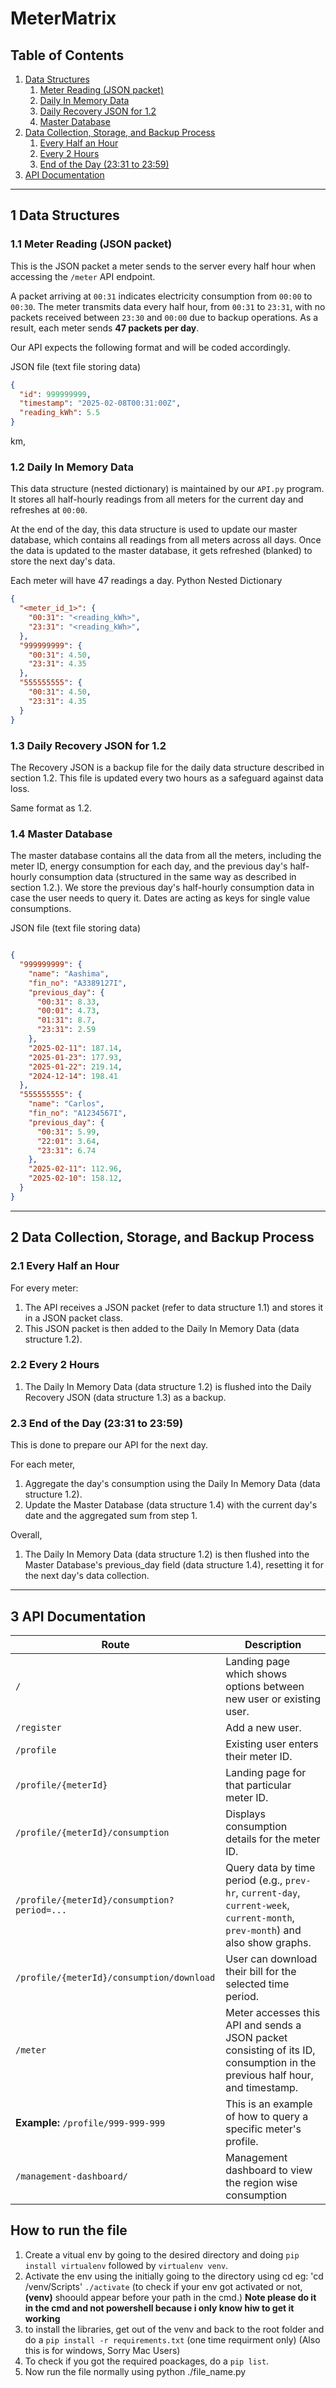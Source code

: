 # MeterMatrix

## Table of Contents

1. [Data Structures](#1-data-structures)
   1. [Meter Reading (JSON packet)](#11-meter-reading-json-packet)
   2. [Daily In Memory Data](#12-daily-in-memory-data)
   3. [Daily Recovery JSON for 1.2](#13-daily-recovery-json-for-12)
   4. [Master Database](#14-master-database)
2. [Data Collection, Storage, and Backup Process](#2-data-collection-storage-and-backup-process)
   1. [Every Half an Hour](#21-every-half-an-hour)
   2. [Every 2 Hours](#22-every-2-hours)
   3. [End of the Day (23:31 to 23:59)](#23-end-of-the-day-2331-to-2359)
3. [API Documentation](#3-api-documentation)

---

## 1 Data Structures

### 1.1 Meter Reading (JSON packet)
This is the JSON packet a meter sends to the server every half hour when accessing the `/meter` API endpoint.  

A packet arriving at `00:31` indicates electricity consumption from `00:00` to `00:30`. The meter transmits data every half hour, from `00:31` to `23:31`, with no packets received between `23:30` and `00:00` due to backup operations. As a result, each meter sends **47 packets per day**.  

Our API expects the following format and will be coded accordingly.

JSON file (text file storing data)

```json
{
  "id": 999999999,
  "timestamp": "2025-02-08T00:31:00Z",
  "reading_kWh": 5.5
}
```
km,
### 1.2 Daily In Memory Data
This data structure (nested dictionary) is maintained by our `API.py` program. It stores all half-hourly readings from all meters for the current day and refreshes at `00:00`.  

At the end of the day, this data structure is used to update our master database, which contains all readings from all meters across all days. Once the data is updated to the master database, it gets refreshed (blanked) to store the next day's data.

Each meter will have 47 readings a day.
Python Nested Dictionary
```json
{
  "<meter_id_1>": {
    "00:31": "<reading_kWh>",
    "23:31": "<reading_kWh>",
  },
  "999999999": {
    "00:31": 4.50,
    "23:31": 4.35
  },
  "555555555": {
    "00:31": 4.50,
    "23:31": 4.35
  }
}
```

### 1.3 Daily Recovery JSON for 1.2
The Recovery JSON is a backup file for the daily data structure described in section 1.2. This file is updated every two hours as a safeguard against data loss.

Same format as 1.2.

### 1.4 Master Database
The master database contains all the data from all the meters, including the meter ID, energy consumption for each day, and the previous day's half-hourly consumption data (structured in the same way as described in section 1.2.). We store the previous day's half-hourly consumption data in case the user needs to query it. Dates are acting as keys for single value consumptions.

JSON file (text file storing data)
```json

{
  "999999999": {
    "name": "Aashima",
    "fin_no": "A3389127I",
    "previous_day": {
      "00:31": 8.33,
      "00:01": 4.73,
      "01:31": 8.7,
      "23:31": 2.59
    },
    "2025-02-11": 187.14,
    "2025-01-23": 177.93,
    "2025-01-22": 219.14,
    "2024-12-14": 198.41
  },
  "555555555": {
    "name": "Carlos",
    "fin_no": "A1234567I",
    "previous_day": {
      "00:31": 5.99,
      "22:01": 3.64,
      "23:31": 6.74
    },
    "2025-02-11": 112.96,
    "2025-02-10": 158.12,
  }
}

```

---


## 2 Data Collection, Storage, and Backup Process

### 2.1 Every Half an Hour
For every meter:
1. The API receives a JSON packet (refer to data structure 1.1) and stores it in a JSON packet class.
2. This JSON packet is then added to the Daily In Memory Data (data structure 1.2).

### 2.2 Every 2 Hours
1. The Daily In Memory Data (data structure 1.2) is flushed into the Daily Recovery JSON (data structure 1.3) as a backup.

### 2.3 End of the Day (23:31 to 23:59)
This is done to prepare our API for the next day.

For each meter,
1. Aggregate the day's consumption using the Daily In Memory Data (data structure 1.2).
2. Update the Master Database (data structure 1.4) with the current day's date and the aggregated sum from step 1.

Overall,
1. The Daily In Memory Data (data structure 1.2) is then flushed into the Master Database's previous_day field (data structure 1.4), resetting it for the next day's data collection.

---

## 3 API Documentation

| **Route**                                          | **Description**                                                                                   |
|----------------------------------------------------|---------------------------------------------------------------------------------------------------|
| `/`                                                | Landing page which shows options between new user or existing user.                               |
| `/register`                                        | Add a new user.                                                                                  |
| `/profile`                                         | Existing user enters their meter ID.                                                              |
| `/profile/{meterId}`                               | Landing page for that particular meter ID.                                                        |
| `/profile/{meterId}/consumption`                   | Displays consumption details for the meter ID.                                                     |
| `/profile/{meterId}/consumption?period=...`        | Query data by time period (e.g., `prev-hr`, `current-day`, `current-week`, `current-month`, `prev-month`) and also show graphs. |
| `/profile/{meterId}/consumption/download`          | User can download their bill for the selected time period.                                        |
| `/meter`                                           | Meter accesses this API and sends a JSON packet consisting of its ID, consumption in the previous half hour, and timestamp. |
| **Example:** `/profile/999-999-999`                 | This is an example of how to query a specific meter's profile.                                    |
| `/management-dashboard/`                            | Management dashboard to view the region wise consumption                                          |





## How to run the file
1. Create a vitual env by going to the desired directory and doing `pip install virtualenv` followed by `virtualenv venv`.
2. Activate the env using the initially going to the directory using cd
    eg: 'cd <location to git repo>/venv/Scripts'
    `./activate` 
    (to check if your env  got activated or not, **(venv)** shoould appear before your path in the cmd.)
    **Note please do it in the cmd and not powershell because i only know hiw to get it working**
3. to install the libraries, get out of the venv and back to the root folder and do a `pip install -r requirements.txt` (one time requirment only)
    (Also this is for windows, Sorry Mac Users)
4. To check if you got the required poackages, do a `pip list`.
5. Now run the file normally using python ./file_name.py


